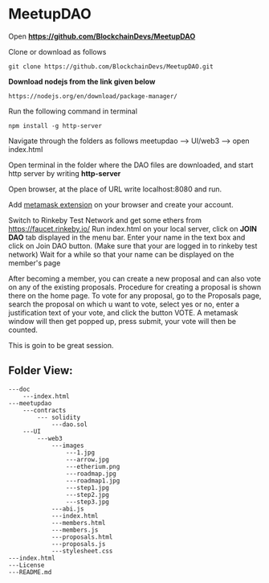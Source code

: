 # MeetupDAO
Open **https://github.com/BlockchainDevs/MeetupDAO**

Clone or download as follows
 ```
 git clone https://github.com/BlockchainDevs/MeetupDAO.git
```
**Download nodejs from the link given below**
```
https://nodejs.org/en/download/package-manager/
```
Run the following command in terminal
```
npm install -g http-server
```
Navigate through the folders as follows
meetupdao --> UI/web3 --> open index.html

Open terminal in the folder where the DAO files are downloaded, and start http server by writing **http-server**

Open browser, at the place of URL write localhost:8080 and run.

Add [metamask extension](https://metamask.io/) on your browser and create your account.

Switch to Rinkeby Test Network and get some ethers from <https://faucet.rinkeby.io/>
Run index.html on your local server, click on **JOIN DAO** tab displayed in the menu bar.
Enter your name in the text box and click on Join DAO button. (Make sure that your are logged in to rinkeby test network)
Wait for a while so that your name can be displayed on the member's page

After becoming a member, you can create a new proposal and can also vote on any of the existing proposals.
Procedure for creating a proposal is shown there on the home page. To vote for any proposal, go to the Proposals page, search the proposal on which u want to vote, select yes or no, enter a justification text of your vote, and click the button VOTE. A metamask window will then get popped up, press submit, your vote will then be counted.

This is goin to be great session.


## Folder View:
```
---doc
    ---index.html
---meetupdao
    ---contracts
        --- solidity    
            ---dao.sol
    ---UI
        ---web3
            ---images
                ---1.jpg
                ---arrow.jpg
                ---etherium.png
                ---roadmap.jpg
                ---roadmap1.jpg
                ---step1.jpg
                ---step2.jpg
                ---step3.jpg
            ---abi.js
            ---index.html
            ---members.html
            ---members.js
            ---proposals.html
            ---proposals.js
            ---stylesheet.css
---index.html
---License
---README.md
```
